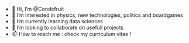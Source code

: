 - 👋 Hi, I’m @Condefruit
- 👀 I’m interested in physics, new technologies, politics and boardgames
- 🌱 I’m currently learning data sciences
- 💞️ I’m looking to collaborate on usefull projects
- 📫 How to reach me : check my curriculum vitae !

<!---
Condefruit/Condefruit is a ✨ special ✨ repository because its `README.md` (this file) appears on your GitHub profile.
You can click the Preview link to take a look at your changes.
--->
